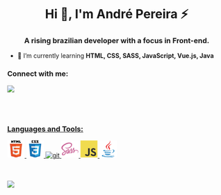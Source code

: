 <h1 align="center">Hi 👋, I'm André Pereira ⚡</h1> 
<h3 align="center">A rising brazilian developer with a focus in Front-end.</h3>

- 🌱 I’m currently learning **HTML, CSS, SASS, JavaScript, Vue.js, Java**


<h3 align="left">Connect with me:</h3>
<p align="left">
  <a href="https://www.linkedin.com/in/dre1597/" target="_blank"><img src="https://img.shields.io/badge/-LinkedIn-%230077B5?style=for-the-badge&logo=linkedin&logoColor=white" target="_blank">
</p>
<br>
<br>
<h3 align="left">Languages and Tools:</h3>
<p align="left"> 
  <a href="https://www.w3.org/html/" target="_blank"> <img src="https://raw.githubusercontent.com/devicons/devicon/master/icons/html5/html5-original-wordmark.svg" alt="html5" width="40" height="40"/> </a> <a href="https://www.w3schools.com/css/" target="_blank"> <img src="https://raw.githubusercontent.com/devicons/devicon/master/icons/css3/css3-original-wordmark.svg" alt="css3" width="40" height="40"/> </a> <a href="https://git-scm.com/" target="_blank"> <img src="https://www.vectorlogo.zone/logos/git-scm/git-scm-icon.svg" alt="git" width="40" height="40"/> </a> <a href="https://sass-lang.com" target="_blank"> <img src="https://raw.githubusercontent.com/devicons/devicon/master/icons/sass/sass-original.svg" alt="sass" width="40" height="40"/> </a> <a href="https://developer.mozilla.org/en-US/docs/Web/JavaScript" target="_blank"> <img src="https://raw.githubusercontent.com/devicons/devicon/master/icons/javascript/javascript-original.svg" alt="javascript" width="40" height="40"/> </a> <a href="https://www.java.com" target="_blank"> <img src="https://raw.githubusercontent.com/devicons/devicon/master/icons/java/java-original.svg" alt="java" width="40" height="40"/> </a> </p>
<br>
<br>
<a href="https://github.com/anuraghazra/github-readme-stats">
  <img
    align="center"
    src="https://github-readme-stats.vercel.app/api/top-langs/?username=dre1597&layout=compact&exclude_repo=Alura-imersao-3,Vanilla-JS-projects-FCC"
  />
</a>
